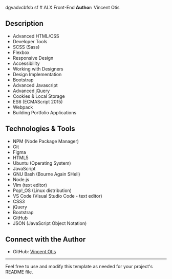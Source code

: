 dgvadvcbfsb sf #  ALX Front-End
**Author:** Vincent Otis

## Description

- Advanced HTML/CSS
- Developer Tools
- SCSS (Sass)
- Flexbox
- Responsive Design
- Accessibility
- Working with Designers
- Design Implementation
- Bootstrap
- Advanced Javascript
- Advanced jQuery
- Cookies & Local Storage
- ES6 (ECMAScript 2015)
- Webpack
- Building Portfolio Applications

## Technologies & Tools

- NPM (Node Package Manager)
- Git
- Figma
- HTML5
- Ubuntu (Operating System)
- JavaScript
- GNU Bash (Bourne Again SHell)
- Node.js
- Vim (text editor)
- Pop!_OS (Linux distribution)
- VS Code (Visual Studio Code - text editor)
- CSS3
- jQuery
- Bootstrap
- GitHub
- JSON (JavaScript Object Notation)

## Connect with the Author

- GitHub: [Vincent Otis](https://github.com/otis-ke)

---

Feel free to use and modify this template as needed for your project's README file.
